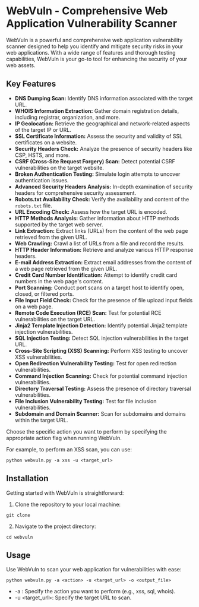 # WebVuln - Comprehensive Web Application Vulnerability Scanner

WebVuln is a powerful and comprehensive web application vulnerability scanner designed to help you identify and mitigate security risks in your web applications. With a wide range of features and thorough testing capabilities, WebVuln is your go-to tool for enhancing the security of your web assets.


## Key Features

- **DNS Dumping Scan:** Identify DNS information associated with the target URL.
- **WHOIS Information Extraction:** Gather domain registration details, including registrar, organization, and more.
- **IP Geolocation:** Retrieve the geographical and network-related aspects of the target IP or URL.
- **SSL Certificate Information:** Assess the security and validity of SSL certificates on a website.
- **Security Headers Check:** Analyze the presence of security headers like CSP, HSTS, and more.
- **CSRF (Cross-Site Request Forgery) Scan:** Detect potential CSRF vulnerabilities on the target website.
- **Broken Authentication Testing:** Simulate login attempts to uncover authentication issues.
- **Advanced Security Headers Analysis:** In-depth examination of security headers for comprehensive security assessment.
- **Robots.txt Availability Check:** Verify the availability and content of the `robots.txt` file.
- **URL Encoding Check:** Assess how the target URL is encoded.
- **HTTP Methods Analysis:** Gather information about HTTP methods supported by the target web server.
- **Link Extraction:** Extract links (URLs) from the content of the web page retrieved from the given URL.
- **Web Crawling:** Crawl a list of URLs from a file and record the results.
- **HTTP Header Information:** Retrieve and analyze various HTTP response headers.
- **E-mail Address Extraction:** Extract email addresses from the content of a web page retrieved from the given URL.
- **Credit Card Number Identification:** Attempt to identify credit card numbers in the web page's content.
- **Port Scanning:** Conduct port scans on a target host to identify open, closed, or filtered ports.
- **File Input Field Check:** Check for the presence of file upload input fields on a web page.
- **Remote Code Execution (RCE) Scan:** Test for potential RCE vulnerabilities on the target URL.
- **Jinja2 Template Injection Detection:** Identify potential Jinja2 template injection vulnerabilities.
- **SQL Injection Testing:** Detect SQL injection vulnerabilities in the target URL.
- **Cross-Site Scripting (XSS) Scanning:** Perform XSS testing to uncover XSS vulnerabilities.
- **Open Redirection Vulnerability Testing:** Test for open redirection vulnerabilities.
- **Command Injection Scanning:** Check for potential command injection vulnerabilities.
- **Directory Traversal Testing:** Assess the presence of directory traversal vulnerabilities.
- **File Inclusion Vulnerability Testing:** Test for file inclusion vulnerabilities.
- **Subdomain and Domain Scanner:** Scan for subdomains and domains within the target URL.


Choose the specific action you want to perform by specifying the appropriate action flag when running WebVuln.

For example, to perform an XSS scan, you can use:

```shell
python webvuln.py -a xss -u <target_url> 
```

## Installation
Getting started with WebVuln is straightforward:

1. Clone the repository to your local machine:
```
git clone
```
2. Navigate to the project directory:
```
cd webvuln
```
## Usage
Use WebVuln to scan your web application for vulnerabilities with ease:
```
python webvuln.py -a <action> -u <target_url> -o <output_file>

```
- -a <action>: Specify the action you want to perform (e.g., xss, sql, whois).
- -u <target_url>: Specify the target URL to scan.
